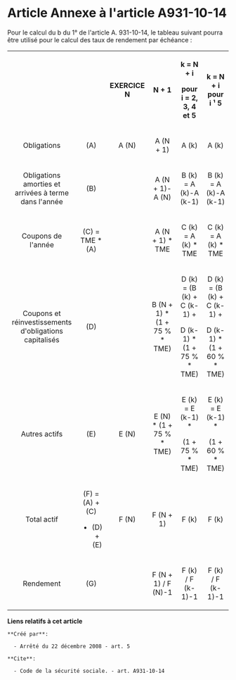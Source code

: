 # Article Annexe à l'article A931-10-14

Pour le calcul du b du 1° de l'article A. 931-10-14, le tableau suivant pourra être utilisé pour le calcul des taux de
rendement par échéance : 

<table>
  <tbody>
    <tr>
      <th>

</th>
      <th>

</th>
      <th>

EXERCICE N 

</th>
      <th>

N + 1 

</th>
      <th>

k = N + i 

pour i = 2, 3, 4 et 5 

</th>
      <th>

k = N + i pour i ¹ 5 

</th>
    </tr>
    <tr>
      <td align="center">

Obligations 

</td>
      <td align="center">

(A) 

</td>
      <td align="center">

A (N) 

</td>
      <td align="center">

A (N + 1) 

</td>
      <td align="center">

A (k) 

</td>
      <td align="center">

A (k) 

</td>
    </tr>
    <tr>
      <td align="center">

Obligations amorties et arrivées à terme dans l'année 

</td>
      <td align="center">

(B) 

</td>
      <td align="center">

</td>
      <td align="center">

A (N + 1)-A (N) 

</td>
      <td align="center">

B (k) = A (k)-A (k-1) 

</td>
      <td align="center">

B (k) = A (k)-A (k-1) 

</td>
    </tr>
    <tr>
      <td align="center">

Coupons de l'année 

</td>
      <td align="center">

(C) = TME * (A) 

</td>
      <td align="center">

</td>
      <td align="center">

A (N + 1) * TME 

</td>
      <td align="center">

C (k) = A (k) * TME 

</td>
      <td align="center">

C (k) = A (k) * TME 

</td>
    </tr>
    <tr>
      <td align="center">

Coupons et réinvestissements d'obligations capitalisés 

</td>
      <td align="center">

(D) 

</td>
      <td align="center">

</td>
      <td align="center">

B (N + 1) * (1 + 75 % * TME) 

</td>
      <td align="center">

D (k) = (B (k) + C (k-1) + 

D (k-1) * (1 + 75 % * TME) 

</td>
      <td align="center">

D (k) = (B (k) + C (k-1) + 

D (k-1) * (1 + 60 % * TME) 

</td>
    </tr>
    <tr>
      <td align="center">

Autres actifs 

</td>
      <td align="center">

(E) 

</td>
      <td align="center">

E (N) 

</td>
      <td align="center">

E (N) * (1 + 75 % * TME) 

</td>
      <td align="center">

E (k) = E (k-1) * 

(1 + 75 % * TME) 

</td>
      <td align="center">

E (k) = E (k-1) * 

(1 + 60 % * TME) 

</td>
    </tr>
    <tr>
      <td align="center">

Total actif 

</td>
      <td align="center">

(F) = (A) + (C) 

+ (D) + (E) 

</td>
      <td align="center">

F (N) 

</td>
      <td align="center">

F (N + 1) 

</td>
      <td align="center">

F (k) 

</td>
      <td align="center">

F (k) 

</td>
    </tr>
    <tr>
      <td align="center">

Rendement 

</td>
      <td align="center">

(G) 

</td>
      <td align="center">

</td>
      <td align="center">

F (N + 1) / F (N)-1 

</td>
      <td align="center">

F (k) / F (k-1)-1 

</td>
      <td align="center">

F (k) / F (k-1)-1</td>
    </tr>
  </tbody>
</table>

**Liens relatifs à cet article**

	**Créé par**:

	  - Arrêté du 22 décembre 2008 - art. 5

	**Cite**:

	  - Code de la sécurité sociale. - art. A931-10-14
